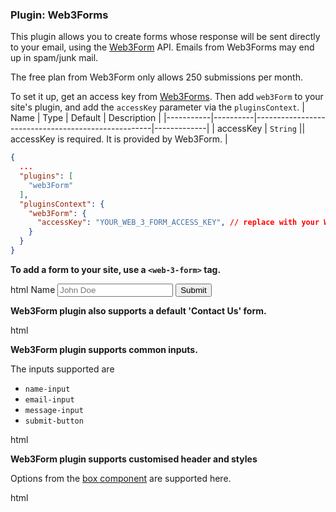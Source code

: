 ### Plugin: Web3Forms 

This plugin allows you to create forms whose response will be sent directly to your email, using the [Web3Form](https://web3forms.com/) API. 
<box type="warning" seamless>
Emails from Web3Forms may end up in spam/junk mail.
</box>

<box type="warning" seamless>
The free plan from Web3Form only allows 250 submissions per month.
</box>

To set it up, get an access key from [Web3Forms](https://web3forms.com/). Then add `web3Form` to your site's plugin, and add the `accessKey` parameter via the `pluginsContext`.
| Name      | Type     | Default                                            | Description |
|-----------|----------|----------------------------------------------------|-------------|
| accessKey | `String` || accessKey is required. It is provided by Web3Form. |

```json {heading="site.json"}
{
  ...
  "plugins": [
    "web3Form"
  ],
  "pluginsContext": {
    "web3Form": {
      "accessKey": "YOUR_WEB_3_FORM_ACCESS_KEY", // replace with your Web3Form access key 
    }
  }
}
```

**To add a form to your site, use a `<web-3-form>` tag.**

<include src="codeAndOutput.md" boilerplate>
<variable name="highlightStyle">html</variable>
<variable name="code">
<web-3-form header="Contact Us">
    <label for="name">Name</label>
    <input type="text" name="name" required placeholder="John Doe">
    <button type="submit">Submit</button>
</web-3-form>
</variable>
</include>

**Web3Form plugin also supports a default 'Contact Us' form.**

<include src="codeAndOutput.md" boilerplate>
<variable name="highlightStyle">html</variable>
<variable name="code">
<web-3-form default />
</variable>
</include>

**Web3Form plugin supports common inputs.**

The inputs supported are 
* `name-input`
* `email-input`
* `message-input`
* `submit-button`

<include src="codeAndOutput.md" boilerplate>
<variable name="highlightStyle">html</variable>
<variable name="code">
<web-3-form header="### Form with name input">
<name-input></name-input>
</web-3-form>

<web-3-form header="### Form with email input">
<email-input></email-input>
</web-3-form>

<web-3-form header="### Form with message input">
<message-input></message-input>
</web-3-form>

<web-3-form header="### Form with submit button">
<submit-button></submit-button>
</web-3-form>

</variable>
</include>

**Web3Form plugin supports customised header and styles**

Options from the [box component](../components/presentation.html#boxes) are supported here.

<include src="codeAndOutput.md" boilerplate>
<variable name="highlightStyle">html</variable>
<variable name="code">
<web-3-form default type="warning" header="Here's a form :rocket:" color="red" dismissible>
</web-3-form>
</variable>
</include>
